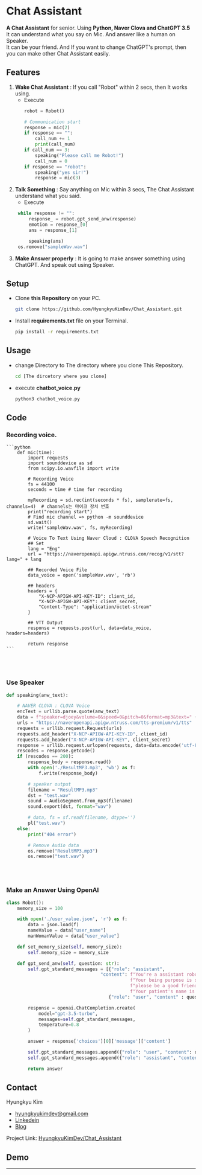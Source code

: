 # Chat Assistant

<b>A Chat Assistant</b> for senior. Using <b>Python, Naver Clova and ChatGPT 3.5</b>  
It can understand what you say on Mic. And answer like a human on Speaker.   
It can be your friend. And If you want to change ChatGPT's prompt, then you can make other Chat Assistant easily.

## Features

1. <b>Wake Chat Assistant</b> : If you call "Robot" within 2 secs, then It works using.
    - Execute
        ```python
      robot = Robot()

        # Communication start
        response = mic(2)
        if response == "":
            call_num += 1
            print(call_num)
        if call_num == 3:
            speaking("Please call me Robot!")
            call_num = 0
        if response == "robot":
            speaking("yes sir!")
            response = mic(3)
        ```
2. <b>Talk Something</b> : Say anything on Mic within 3 secs, The Chat Assistant understand what you said.
    - Execute
   ```python
    while response != "":
        response_ = robot.gpt_send_anw(response)
        emotion = response_[0]
        ans = response_[1]

        speaking(ans)
    os.remove("sampleWav.wav")    
    ```
3. <b>Make Answer properly</b> : It is going to make answer something using ChatGPT. And speak out using Speaker. 

## Setup

- Clone <b>this Repository</b> on your PC. 
  ```sh
  git clone https://github.com/HyungkyuKimDev/Chat_Assistant.git
  ```
- Install <b>requirements.txt</b> file on your Terminal.
    ```sh
  pip install -r requirements.txt 
  ```


## Usage


- change Directory to The directory where you clone This Repository.
    ```sh
  cd [The dircetory where you clone]
  ```
- execute <b>chatbot_voice.py</b>
   ```sh
  python3 chatbot_voice.py
  ```

## Code

### Recording voice.    
    ```python
        def mic(time):
            import requests
            import sounddevice as sd
            from scipy.io.wavfile import write

            # Recording Voice
            fs = 44100
            seconds = time # time for recording
    
            myRecording = sd.rec(int(seconds * fs), samplerate=fs, channels=4)  # channels는 마이크 장치 번호
            print("recording start")
            # Find mic channel => python -m sounddevice
            sd.wait()
            write('sampleWav.wav', fs, myRecording)

            # Voice To Text Using Naver Cloud : CLOVA Speech Recognition
            ## Set
            lang = "Eng"
            url = "https://naveropenapi.apigw.ntruss.com/recog/v1/stt?lang=" + lang
    
            ## Recorded Voice File
            data_voice = open('sampleWav.wav', 'rb')

            ## headers
            headers = {
                "X-NCP-APIGW-API-KEY-ID": client_id,
                "X-NCP-APIGW-API-KEY": client_secret,
                "Content-Type": "application/octet-stream"
            }

            ## VTT Output
            response = requests.post(url, data=data_voice, headers=headers)

            return response
    ```
<br></br>
### Use Speaker
```python
def speaking(anw_text):

    # NAVER CLOVA : CLOVA Voice
    encText = urllib.parse.quote(anw_text)
    data = f"speaker=djoey&volume=0&speed=0&pitch=0&format=mp3&text=" + encText
    urls = "https://naveropenapi.apigw.ntruss.com/tts-premium/v1/tts"
    requests = urllib.request.Request(urls)
    requests.add_header("X-NCP-APIGW-API-KEY-ID", client_id)
    requests.add_header("X-NCP-APIGW-API-KEY", client_secret)
    response = urllib.request.urlopen(requests, data=data.encode('utf-8'))
    rescodes = response.getcode()
    if (rescodes == 200):
        response_body = response.read()
        with open('./ResultMP3.mp3', 'wb') as f:
            f.write(response_body)

        # speaker output
        filename = "ResultMP3.mp3"
        dst = "test.wav"
        sound = AudioSegment.from_mp3(filename)
        sound.export(dst, format="wav")

        # data, fs = sf.read(filename, dtype='')
        pl("test.wav")
    else:
        print("404 error")

        # Remove Audio data
        os.remove("ResultMP3.mp3")
        os.remove("test.wav")
```
<br></br>
### Make an Answer Using OpenAI
```python
class Robot():
    memory_size = 100

    with open('./user_value.json', 'r') as f:
        data = json.load(f)
        nameValue = data["user_name"]
        manWomanValue = data["user_value"]

    def set_memory_size(self, memory_size):
        self.memory_size = memory_size

    def gpt_send_anw(self, question: str):
        self.gpt_standard_messages = [{"role": "assistant",
                                   "content": f"You're a assistant robot for senior in USA. Your name is robot. "
                                              f"Your being purpose is support.  So Please answer politely in english and under 5 seconds. "
                                              f"please be a good friend to your patient. "
                                              f"Your patient's name is {self.nameValue} and {self.manWomanValue} is an old person."},
                                      {"role": "user", "content" : question}]

        response = openai.ChatCompletion.create(
            model="gpt-3.5-turbo",
            messages=self.gpt_standard_messages,
            temperature=0.8
        )

        answer = response['choices'][0]['message']['content']

        self.gpt_standard_messages.append({"role": "user", "content": question})
        self.gpt_standard_messages.append({"role": "assistant", "content": answer})

        return answer
```

## Contact

Hyungkyu Kim 
- hyungkyukimdev@gmail.com
- [Linkedein](https://www.linkedin.com/in/hyung-gyu-kim-202b991b8/)
- [Blog](https://honoluulu-life.tistory.com/)

Project Link: [HyungkyuKimDev/Chat_Assistant](HyungkyuKimDev/Chat_Assistant)



## Demo

---